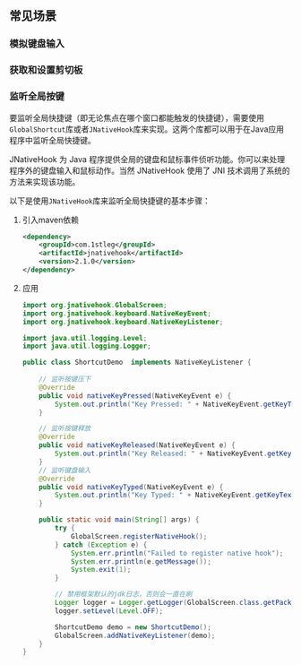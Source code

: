 ## 常见场景

### 模拟键盘输入



### 获取和设置剪切板



### 监听全局按键

要监听全局快捷键（即无论焦点在哪个窗口都能触发的快捷键），需要使用`GlobalShortcut`库或者`JNativeHook`库来实现。这两个库都可以用于在Java应用程序中监听全局快捷键。

JNativeHook 为 Java 程序提供全局的键盘和鼠标事件侦听功能。你可以来处理程序外的键盘输入和鼠标动作。当然 JNativeHook 使用了 JNI 技术调用了系统的方法来实现该功能。

以下是使用`JNativeHook`库来监听全局快捷键的基本步骤：

1. 引入maven依赖

   ```xml
   <dependency>
       <groupId>com.1stleg</groupId>
       <artifactId>jnativehook</artifactId>
       <version>2.1.0</version>
   </dependency>
   ```

2. 应用

   ```java
   import org.jnativehook.GlobalScreen;
   import org.jnativehook.keyboard.NativeKeyEvent;
   import org.jnativehook.keyboard.NativeKeyListener;
   
   import java.util.logging.Level;
   import java.util.logging.Logger;
   
   public class ShortcutDemo  implements NativeKeyListener {
       
       // 监听按键压下
       @Override
       public void nativeKeyPressed(NativeKeyEvent e) {
           System.out.println("Key Pressed: " + NativeKeyEvent.getKeyText(e.getKeyCode()));
       }
   
       // 监听按键释放
       @Override
       public void nativeKeyReleased(NativeKeyEvent e) {
           System.out.println("Key Released: " + NativeKeyEvent.getKeyText(e.getKeyCode()));
       }
       // 监听键盘输入
       @Override
       public void nativeKeyTyped(NativeKeyEvent e) {
           System.out.println("Key Typed: " + NativeKeyEvent.getKeyText(e.getKeyCode()));
       }
   
       public static void main(String[] args) {
           try {
               GlobalScreen.registerNativeHook();
           } catch (Exception e) {
               System.err.println("Failed to register native hook");
               System.err.println(e.getMessage());
               System.exit(1);
           }
   
           // 禁用框架默认的jdk日志，否则会一直在刷
           Logger logger = Logger.getLogger(GlobalScreen.class.getPackage().getName());
           logger.setLevel(Level.OFF);
   
           ShortcutDemo demo = new ShortcutDemo();
           GlobalScreen.addNativeKeyListener(demo);
       }
   }
   ```

   